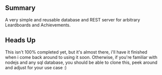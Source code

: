 ## Summary
A very simple and reusable database and REST server for arbitrary Leardboards and Achievements.

## Heads Up
This isn't 100% completed yet, but it's almost there, i'll have it finished when i come back around to using it soon.
Otherwise, if you're familiar with nodejs and any sql database, you should be able to clone this, peek around and adjust for your use case :)
